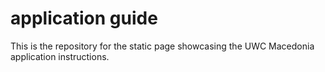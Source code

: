 # application guide

This is the repository for the static page showcasing the UWC Macedonia application instructions.
